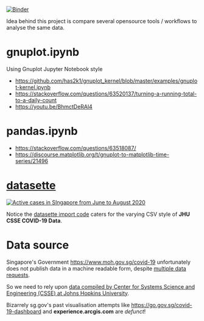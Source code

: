 [![Binder](https://mybinder.org/badge_logo.svg)](https://mybinder.org/v2/gh/kaihendry/covid19-sg/master)

Idea behind this project is compare several opensource tools / workflows to
analyse the same data.

# gnuplot.ipynb

Using Gnuplot Jupyter Notebook style

* https://github.com/has2k1/gnuplot_kernel/blob/master/examples/gnuplot-kernel.ipynb
* https://stackoverflow.com/questions/63520137/turning-a-running-total-to-a-daily-count
* https://youtu.be/BhmctDeRAl4

# pandas.ipynb

* https://stackoverflow.com/questions/63518087/
* https://discourse.matplotlib.org/t/gnuplot-to-matplotlib-time-series/21496

# [datasette](https://github.com/simonw/datasette)

<a href="https://covid-19.datasettes.com/covid?sql=select+rowid%2C+day%2C+country_or_region%2C+province_or_state%2C+admin2%2C+fips%2C+confirmed%2C+deaths%2C+recovered%2C+active%2C+latitude%2C+longitude%2C+last_update%2C+combined_key+from+johns_hopkins_csse_daily_reports+where+%22country_or_region%22+%3D+%3Ap0+order+by+day+desc+limit+101&p0=Singapore#g.mark=line&g.x_column=day&g.x_type=temporal&g.y_column=active&g.y_type=quantitative">
<img alt="Active cases in SIngapore from June to August 2020" src=https://s.natalian.org/2020-08-22/visualization.png>
</a>

Notice the [datasette import
code](https://github.com/simonw/covid-19-datasette/blob/4ce3738229048f235571f93310c686c00cbf7c6b/build_database.py#L19)
caters for the varying CSV style of **JHU CSSE COVID-19 Data**.

# Data source

Singapore's Government https://www.moh.gov.sg/covid-19 unfortunately does not
publish data in a machine readable form, despite [multiple data
requests](https://github.com/datagovsg/datagovsg-datasets/issues?q=is%3Aissue+is%3Aopen+covid-19).

So we need to rely upon [data compiled by Center for Systems Science and
Engineering (CSSE) at Johns Hopkins
University](https://github.com/CSSEGISandData/COVID-19/tree/master/csse_covid_19_data/csse_covid_19_daily_reports).

Bizarrely sg.gov's past visualisation attempts like
https://go.gov.sg/covid-19-dashboard and **experience.arcgis.com** are _defunct_!
